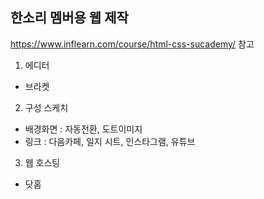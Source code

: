 ## 한소리 멤버용 웹 제작
https://www.inflearn.com/course/html-css-sucademy/ 참고

1. 에디터
  - 브라켓

2. 구성 스케치
  - 배경화면 : 자동전환, 도트이미지
  - 링크 : 다음카페, 일지 시트, 인스타그램, 유튜브

3. 웹 호스팅
  - 닷홈
